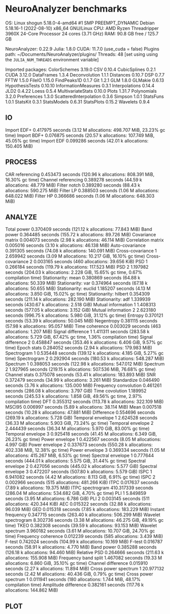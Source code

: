 # NeuroAnalyzer benchmarks

OS: Linux shogun 5.18.0-4-amd64 #1 SMP PREEMPT_DYNAMIC Debian 5.18.16-1 (2022-08-10) x86_64 GNU/Linux
CPU: AMD Ryzen Threadripper 3960X 24-Core Processor 24 cores (3.71 GHz)
RAM: 90.8 GB free /  125.7 GB

NeuroAnalyzer: 0.22.9
        Julia: 1.8.0
         CUDA: 11.7.0 (use_cuda = false)
 Plugins path: ~/Documents/NeuroAnalyzer/plugins/
      Threads: 48 [set using using the `JULIA_NUM_THREADS` environment variable]

Imported packages:
            ColorSchemes 3.19.0 
                     CSV 0.10.4 
            CubicSplines 0.2.1 
                    CUDA 3.12.0 
              DataFrames 1.3.4 
           Deconvolution 1.1.1 
               Distances 0.10.7 
                     DSP 0.7.7 
                    FFTW 1.5.0 
                  FileIO 1.15.0 
             FindPeaks1D 0.1.7 
                     Git 1.2.1 
                     GLM 1.8.0 
                 GLMakie 0.6.13 
         HypothesisTests 0.10.10 
     InformationMeasures 0.3.1 
          Interpolations 0.14.4 
                    JLD2 0.4.22 
                   Loess 0.5.4 
       MultivariateStats 0.10.0 
                   Plots 1.31.7 
             Polynomials 3.2.0 
             Preferences 1.3.0 
  ScatteredInterpolation 0.3.6 
                 Simpson 1.0.1 
               StatsFuns 1.0.1 
                StatsKit 0.3.1 
             StatsModels 0.6.31 
              StatsPlots 0.15.2 
                Wavelets 0.9.4 

## IO

Import EDF+               0.417975 seconds (3.12 M allocations: 498.707 MiB, 23.23% gc time)
Import BDF+               0.076875 seconds (20.57 k allocations: 107.749 MiB, 45.05% gc time)
Import EDF                0.099286 seconds (42.01 k allocations: 150.405 MiB)

## PROCESS

CAR referencing           0.453473 seconds (120.96 k allocations: 808.391 MiB, 16.30% gc time)
Channel referencing       0.389278 seconds (44.59 k allocations: 48.779 MiB)
Filter notch              0.389280 seconds (88.43 k allocations: 590.275 MiB)
Filter LP                 0.388503 seconds (1.06 M allocations: 648.022 MiB)
Filter HP                 0.366686 seconds (1.06 M allocations: 648.303 MiB)

## ANALYZE

Total power               0.370409 seconds (121.12 k allocations: 77.843 MiB)
Band power                0.364485 seconds (155.72 k allocations: 89.726 MiB)
Covariance matrix         0.004073 seconds (2.98 k allocations: 46.114 MiB)
Correlation matrix        0.005016 seconds (3.10 k allocations: 46.138 MiB)
Auto-covariance           0.391305 seconds (74.08 k allocations: 140.091 MiB)
Cross-covariance 1        2.659942 seconds (3.09 M allocations: 10.217 GiB, 16.10% gc time)
Cross-covariance 2        0.003165 seconds (460 allocations: 39.656 KiB)
PSD 1                     0.266184 seconds (119.79 k allocations: 117.523 MiB)
PSD 2                     1.197982 seconds (204.03 k allocations: 2.228 GiB, 15.65% gc time, 0.67% compilation time)
Stationarity: mean        0.380869 seconds (64.88 k allocations: 50.339 MiB)
Stationarity: var         0.374964 seconds (67.18 k allocations: 50.655 MiB)
Stationarity: euclid      1.185207 seconds (4.13 M allocations: 3.850 GiB, 15.02% gc time)
Stationarity: hilbert     0.354309 seconds (211.14 k allocations: 282.190 MiB)
Stationarity: adf         1.339939 seconds (430.67 k allocations: 2.518 GiB)
Mutual information 1      1.408313 seconds (577.05 k allocations: 3.152 GiB)
Mutual information 2      2.623180 seconds (996.75 k allocations: 5.980 GiB, 31.12% gc time)
Entropy                   0.370121 seconds (53.39 k allocations: 50.045 MiB)
Negentropy                0.381115 seconds (57.98 k allocations: 95.057 MiB)
Time coherence            0.003029 seconds (463 allocations: 1.207 MiB)
Signal difference 1       1.411311 seconds (283.58 k allocations: 5.729 GiB, 67.42% gc time, 1.36% compilation time)
Signal difference 2       0.458847 seconds (353.46 k allocations: 6.406 GiB, 9.57% gc time)
Epoch stats               0.284052 seconds (2.94 k allocations: 179.983 MiB)
Spectrogram 1             0.535448 seconds (139.12 k allocations: 4.185 GiB, 5.27% gc time)
Spectrogram 2             0.292904 seconds (180.53 k allocations: 548.287 MiB)
Spectrum 1                0.398053 seconds (122.98 k allocations: 547.012 MiB)
Spectrum 2                1.927965 seconds (219.15 k allocations: 507.536 MiB, 76.68% gc time)
Channel stats             0.375078 seconds (53.41 k allocations: 183.893 MiB)
SNR                       0.372479 seconds (34.99 k allocations: 3.261 MiB)
Standardize               0.046490 seconds (3.76 k allocations: 135.000 MiB)
Frequency convolution     0.461261 seconds (286.08 k allocations: 3.797 GiB)
Time covolution           1.189952 seconds (245.53 k allocations: 1.858 GiB, 49.56% gc time, 2.97% compilation time)
DFT                       0.355312 seconds (113.78 k allocations: 322.109 MiB)
MSCI95                    0.006997 seconds (5.89 k allocations: 38.114 MiB)
Mean                      0.007518 seconds (10.28 k allocations: 47.881 MiB)
Difference                0.554696 seconds (269.19 k allocations: 5.728 GiB)
Temporal envelope 1       2.624528 seconds (36.33 M allocations: 5.903 GiB, 73.24% gc time)
Temporal envelope 2       2.444439 seconds (36.34 M allocations: 5.970 GiB, 83.00% gc time)
Temporal envelope 3       0.925418 seconds (41.45 M allocations: 6.349 GiB, 26.23% gc time)
Power envelope 1          0.422567 seconds (8.05 M allocations: 4.997 GiB)
Power envelope 2          0.337673 seconds (550.28 k allocations: 402.338 MiB, 12.38% gc time)
Power envelope 3          0.369334 seconds (1.05 M allocations: 415.267 MiB, 6.53% gc time)
Spectral envelope 1       0.777644 seconds (444.01 k allocations: 5.575 GiB, 31.44% gc time)
Spectral envelope 2       0.427056 seconds (445.02 k allocations: 5.577 GiB)
Spectral envelope 3       0.472207 seconds (507.80 k allocations: 5.579 GiB)
ISPC 1                    6.941082 seconds (4.42 M allocations: 8.113 GiB, 6.91% gc time)
ISPC 2                    0.002966 seconds (515 allocations: 481.266 KiB)
ITPC                      0.017637 seconds (7.89 k allocations: 19.375 MiB)
ITPC spectrogram        410.317339 seconds (286.04 M allocations: 534.682 GiB, 4.70% gc time)
PLI 1                     5.849859 seconds (3.95 M allocations: 6.786 GiB)
PLI 2                     0.003145 seconds (511 allocations: 420.344 KiB)
AEC                       0.015322 seconds (32.88 k allocations: 96.039 MiB)
GED                       0.015318 seconds (7.85 k allocations: 183.229 MiB)
Instant frequency         0.347715 seconds (263.40 k allocations: 506.299 MiB)
Wavelet spectrogram       8.302736 seconds (3.38 M allocations: 46.275 GiB, 49.19% gc time)
TKEO                      0.382308 seconds (39.59 k allocations: 93.153 MiB)
Wavelet spectrum          3.960182 seconds (3.61 M allocations: 10.707 GiB, 24.70% gc time)
Frequency coherence       0.012239 seconds (585 allocations: 3.439 MiB)
F-test                    0.742024 seconds (104.99 k allocations: 10.169 MiB)
F-test                    0.016787 seconds (58.91 k allocations: 4.770 MiB)
Band power                0.385288 seconds (126.18 k allocations: 94.460 MiB)
Relative PSD              0.264666 seconds (211.63 k allocations: 155.908 MiB)
Frequency band split      1.467082 seconds (19.33 M allocations: 6.860 GiB, 35.10% gc time)
Channel difference        0.015910 seconds (2.27 k allocations: 11.894 MiB)
Cross power spectrum 1   20.977132 seconds (2.42 M allocations: 40.436 GiB, 0.79% gc time)
Cross power spectrum 1    0.011941 seconds (180 allocations: 1.744 MiB, 48.17% compilation time)
Amplitude difference      0.382161 seconds (117.76 k allocations: 144.862 MiB)

## PLOT

